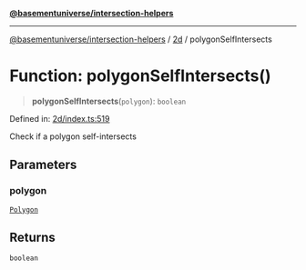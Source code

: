 [**@basementuniverse/intersection-helpers**](../../README.md)

***

[@basementuniverse/intersection-helpers](../../README.md) / [2d](../README.md) / polygonSelfIntersects

# Function: polygonSelfIntersects()

> **polygonSelfIntersects**(`polygon`): `boolean`

Defined in: [2d/index.ts:519](https://github.com/basementuniverse/intersection-helpers/blob/a748c1cf3d5365b189253eb2878888a254b5c3a1/src/2d/index.ts#L519)

Check if a polygon self-intersects

## Parameters

### polygon

[`Polygon`](../types/type-aliases/Polygon.md)

## Returns

`boolean`
